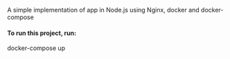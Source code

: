 A simple implementation of app in Node.js using Nginx, docker and docker-compose

#### To run this project, run:

  docker-compose up
